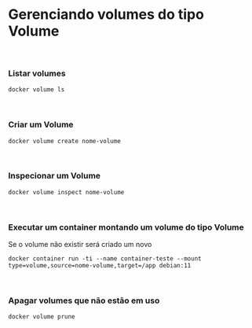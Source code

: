 # Gerenciando volumes do tipo Volume

<br>

### Listar volumes

```shell
docker volume ls
```

<br>

### Criar um Volume

```shell
docker volume create nome-volume
```

<br>

### Inspecionar um Volume

```shell
docker volume inspect nome-volume
```

<br>

### Executar um container montando um volume do tipo Volume

Se o volume não existir será criado um novo

```shell
docker container run -ti --name container-teste --mount type=volume,source=nome-volume,target=/app debian:11
```

<br>

### Apagar volumes que não estão em uso

```shell
docker volume prune
```